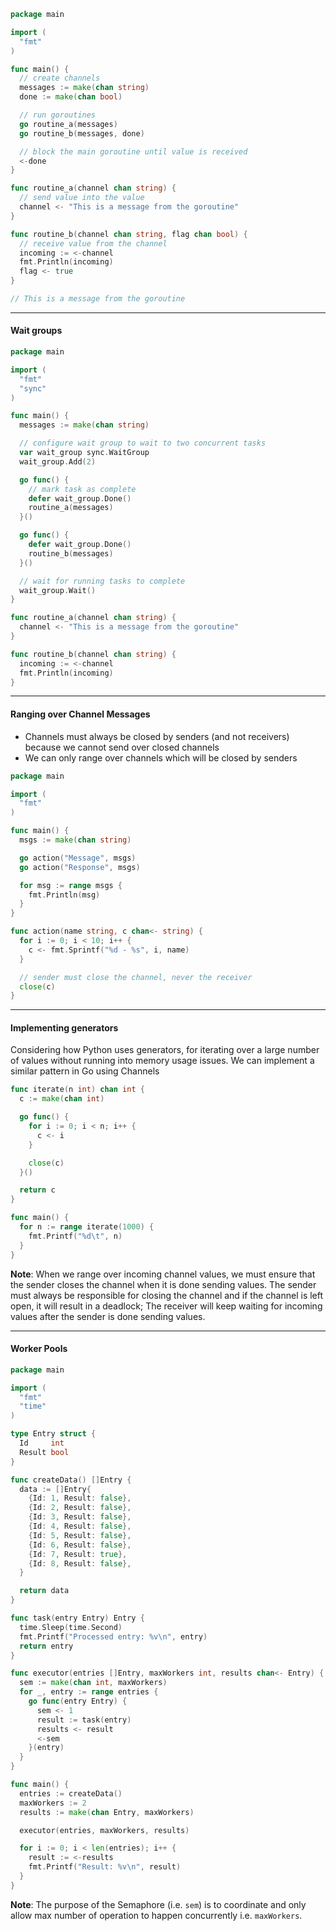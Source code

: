```go
package main

import (
  "fmt"
)

func main() {
  // create channels
  messages := make(chan string)
  done := make(chan bool)

  // run goroutines
  go routine_a(messages)
  go routine_b(messages, done)

  // block the main goroutine until value is received
  <-done
}

func routine_a(channel chan string) {
  // send value into the value
  channel <- "This is a message from the goroutine"
}

func routine_b(channel chan string, flag chan bool) {
  // receive value from the channel
  incoming := <-channel
  fmt.Println(incoming)
  flag <- true
}

// This is a message from the goroutine
```


---

#### Wait groups
```go
package main

import (
  "fmt"
  "sync"
)

func main() {
  messages := make(chan string)

  // configure wait group to wait to two concurrent tasks
  var wait_group sync.WaitGroup
  wait_group.Add(2)

  go func() {
    // mark task as complete
    defer wait_group.Done()
    routine_a(messages)
  }()

  go func() {
    defer wait_group.Done()
    routine_b(messages)
  }()

  // wait for running tasks to complete
  wait_group.Wait()
}

func routine_a(channel chan string) {
  channel <- "This is a message from the goroutine"
}

func routine_b(channel chan string) {
  incoming := <-channel
  fmt.Println(incoming)
}
```


---

#### Ranging over Channel Messages
- Channels must always be closed by senders (and not receivers) because we cannot send over closed channels
- We can only range over channels which will be closed by senders

```go
package main

import (
  "fmt"
)

func main() {
  msgs := make(chan string)

  go action("Message", msgs)
  go action("Response", msgs)

  for msg := range msgs {
    fmt.Println(msg)
  }
}

func action(name string, c chan<- string) {
  for i := 0; i < 10; i++ {
    c <- fmt.Sprintf("%d - %s", i, name)
  }

  // sender must close the channel, never the receiver
  close(c)
}
```


---

#### Implementing generators 
Considering how Python uses generators, for iterating over a large number of values without running into memory usage issues. We can implement a similar pattern in Go using Channels

```go
func iterate(n int) chan int {
  c := make(chan int)

  go func() {
    for i := 0; i < n; i++ {
      c <- i
    }

    close(c)
  }()

  return c
}

func main() {
  for n := range iterate(1000) {
    fmt.Printf("%d\t", n)
  }
}
```

**Note**: When we range over incoming channel values, we must ensure that the sender closes the channel when it is done sending values. The sender must always be responsible for closing the channel and if the channel is left open, it will result in a deadlock; The receiver will keep waiting for incoming values after the sender is done sending values.


---

#### Worker Pools

```go
package main

import (
  "fmt"
  "time"
)

type Entry struct {
  Id     int
  Result bool
}

func createData() []Entry {
  data := []Entry{
    {Id: 1, Result: false},
    {Id: 2, Result: false},
    {Id: 3, Result: false},
    {Id: 4, Result: false},
    {Id: 5, Result: false},
    {Id: 6, Result: false},
    {Id: 7, Result: true},
    {Id: 8, Result: false},
  }

  return data
}

func task(entry Entry) Entry {
  time.Sleep(time.Second)
  fmt.Printf("Processed entry: %v\n", entry)
  return entry
}

func executor(entries []Entry, maxWorkers int, results chan<- Entry) {
  sem := make(chan int, maxWorkers)
  for _, entry := range entries {
    go func(entry Entry) {
      sem <- 1
      result := task(entry)
      results <- result
      <-sem
    }(entry)
  }
}

func main() {
  entries := createData()
  maxWorkers := 2
  results := make(chan Entry, maxWorkers)

  executor(entries, maxWorkers, results)

  for i := 0; i < len(entries); i++ {
    result := <-results
    fmt.Printf("Result: %v\n", result)
  }
}
```

**Note**: The purpose of the Semaphore (i.e. `sem`) is to coordinate and only allow max number of operation to happen concurrently i.e. `maxWorkers`.
